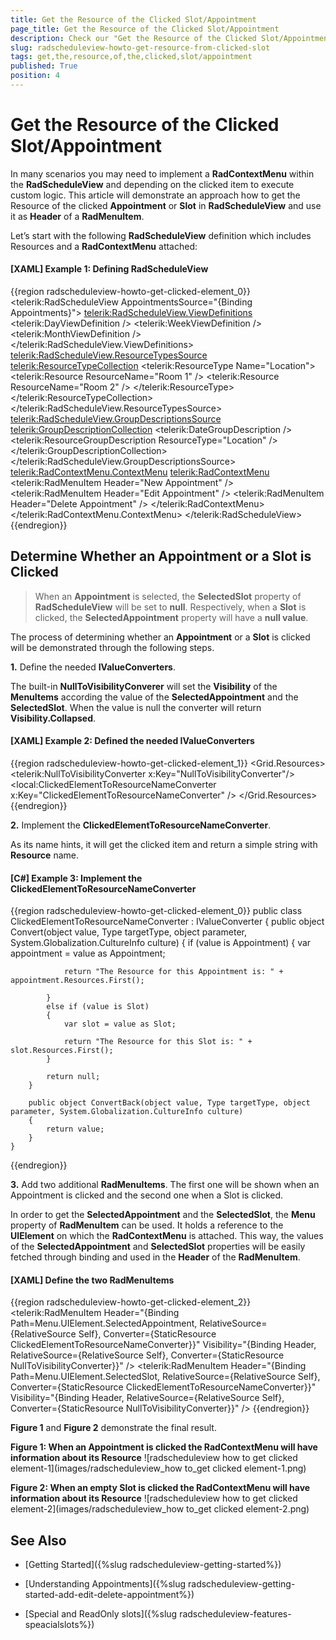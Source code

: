 ```yaml
---
title: Get the Resource of the Clicked Slot/Appointment
page_title: Get the Resource of the Clicked Slot/Appointment
description: Check our "Get the Resource of the Clicked Slot/Appointment" documentation article for the RadScheduleView WPF control.
slug: radscheduleview-howto-get-resource-from-clicked-slot
tags: get,the,resource,of,the,clicked,slot/appointment
published: True
position: 4
---
```


# Get the Resource of the Clicked Slot/Appointment

In many scenarios you may need to implement a __RadContextMenu__ within the __RadScheduleView__ and depending on the clicked item to execute custom logic. This article will demonstrate an approach how to get the Resource of the clicked __Appointment__ or __Slot__ in __RadScheduleView__ and use it as __Header__ of a __RadMenuItem__.

Let’s start with the following __RadScheduleView__ definition which includes Resources and a __RadContextMenu__ attached:

#### __[XAML] Example 1: Defining RadScheduleView__

{{region radscheduleview-howto-get-clicked-element_0}}
	<telerik:RadScheduleView AppointmentsSource="{Binding Appointments}">
	    <telerik:RadScheduleView.ViewDefinitions>
	        <telerik:DayViewDefinition />
	        <telerik:WeekViewDefinition />
	        <telerik:MonthViewDefinition />
	    </telerik:RadScheduleView.ViewDefinitions>
	    <telerik:RadScheduleView.ResourceTypesSource>
	        <telerik:ResourceTypeCollection>
	            <telerik:ResourceType Name="Location">
	                <telerik:Resource ResourceName="Room 1" />
	                <telerik:Resource ResourceName="Room 2" />
	            </telerik:ResourceType>
	        </telerik:ResourceTypeCollection>
	    </telerik:RadScheduleView.ResourceTypesSource>
	    <telerik:RadScheduleView.GroupDescriptionsSource>
	        <telerik:GroupDescriptionCollection>
	            <telerik:DateGroupDescription />
	            <telerik:ResourceGroupDescription ResourceType="Location" />
	        </telerik:GroupDescriptionCollection>
	    </telerik:RadScheduleView.GroupDescriptionsSource>
	    <telerik:RadContextMenu.ContextMenu>
	        <telerik:RadContextMenu>
	            <telerik:RadMenuItem Header="New Appointment" />
	            <telerik:RadMenuItem Header="Edit Appointment" />
	            <telerik:RadMenuItem Header="Delete Appointment" />
	        </telerik:RadContextMenu>
	    </telerik:RadContextMenu.ContextMenu>
	</telerik:RadScheduleView>
{{endregion}}

## Determine Whether an Appointment or a Slot is Clicked

> When an __Appointment__ is selected, the __SelectedSlot__ property of __RadScheduleView__ will be set to __null__. Respectively, when a __Slot__ is clicked, the __SelectedAppointment__ property will have a __null value__.

The process of determining whether an __Appointment__ or a __Slot__ is clicked will be demonstrated through the following steps.

**1.** Define the needed __IValueConverters__.

The built-in __NullToVisibilityConverer__  will set the __Visibility__ of the __MenuItems__ according the value of the __SelectedAppointment__ and the __SelectedSlot__. When the value is null the converter will return __Visibility.Collapsed__. 

#### __[XAML] Example 2: Defined the needed IValueConverters__

{{region radscheduleview-howto-get-clicked-element_1}}
	<Grid.Resources>
	    <telerik:NullToVisibilityConverter x:Key="NullToVisibilityConverter"/>
	    <local:ClickedElementToResourceNameConverter x:Key="ClickedElementToResourceNameConverter" />
	</Grid.Resources>
{{endregion}}


**2.** Implement the __ClickedElementToResourceNameConverter__. 

As its name hints, it will get the clicked item and return a simple string with __Resource__ name.

#### __[C#] Example 3: Implement the ClickedElementToResourceNameConverter__

{{region radscheduleview-howto-get-clicked-element_0}}
	public class ClickedElementToResourceNameConverter : IValueConverter
	{
	    public object Convert(object value, Type targetType, object parameter, System.Globalization.CultureInfo culture)
	    {
	        if (value is Appointment)
	        {
	            var appointment = value as Appointment;
	
	            return "The Resource for this Appointment is: " + appointment.Resources.First();
	
	        }
	        else if (value is Slot)
	        {
	            var slot = value as Slot;
	
	            return "The Resource for this Slot is: " + slot.Resources.First();
	        }
	
	        return null;
	    }
	
	    public object ConvertBack(object value, Type targetType, object parameter, System.Globalization.CultureInfo culture)
	    {
	        return value;
	    }
	}
{{endregion}}

**3.** Add two additional __RadMenuItems__. The first one will be shown when an Appointment is clicked and the second one when a Slot is clicked. 

In order to get the __SelectedAppointment__ and the __SelectedSlot__, the __Menu__ property of __RadMenuItem__ can be used. It holds a reference to the __UIElement__ on which the __RadContextMenu__ is attached. This way, the values of the __SelectedAppointment__ and __SelectedSlot__ properties will be easily fetched through binding and used in the __Header__ of the __RadMenuItem__.


#### __[XAML] Define the two RadMenuItems__

{{region radscheduleview-howto-get-clicked-element_2}}
	<telerik:RadMenuItem
	        Header="{Binding Path=Menu.UIElement.SelectedAppointment, RelativeSource={RelativeSource Self}, Converter={StaticResource ClickedElementToResourceNameConverter}}" 
	        Visibility="{Binding Header, RelativeSource={RelativeSource Self}, Converter={StaticResource NullToVisibilityConverter}}" />
	<telerik:RadMenuItem 
	        Header="{Binding Path=Menu.UIElement.SelectedSlot, RelativeSource={RelativeSource Self}, Converter={StaticResource ClickedElementToResourceNameConverter}}" 
	        Visibility="{Binding Header, RelativeSource={RelativeSource Self}, Converter={StaticResource NullToVisibilityConverter}}" />
{{endregion}}  


__Figure 1__ and __Figure 2__ demonstrate the final result.

__Figure 1: When an Appointment is clicked the RadContextMenu will have information about its Resource__
![radscheduleview how to get clicked element-1](images/radscheduleview_how to_get clicked element-1.png)

__Figure 2: When an empty Slot is clicked the RadContextMenu will have information about its Resource__
![radscheduleview how to get clicked element-2](images/radscheduleview_how to_get clicked element-2.png)

## See Also

 * [Getting Started]({%slug radscheduleview-getting-started%})

 * [Understanding Appointments]({%slug radscheduleview-getting-started-add-edit-delete-appointment%})

 * [Special and ReadOnly slots]({%slug radscheduleview-features-speacialslots%})
